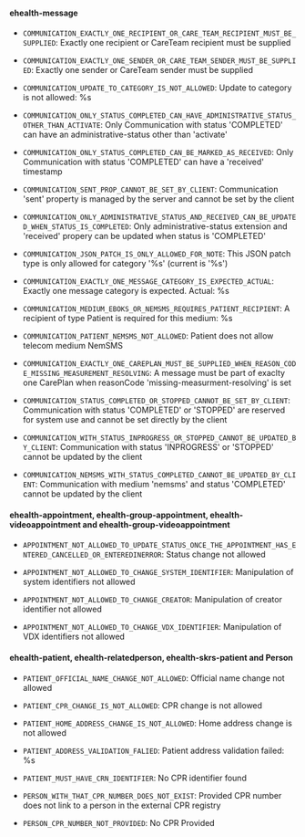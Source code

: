 
#### ehealth-message

- `COMMUNICATION_EXACTLY_ONE_RECIPIENT_OR_CARE_TEAM_RECIPIENT_MUST_BE_SUPPLIED`: Exactly one recipient or CareTeam recipient must be supplied

- `COMMUNICATION_EXACTLY_ONE_SENDER_OR_CARE_TEAM_SENDER_MUST_BE_SUPPLIED`: Exactly one sender or CareTeam sender must be supplied

- `COMMUNICATION_UPDATE_TO_CATEGORY_IS_NOT_ALLOWED`: Update to category is not allowed: %s

- `COMMUNICATION_ONLY_STATUS_COMPLETED_CAN_HAVE_ADMINISTRATIVE_STATUS_OTHER_THAN_ACTIVATE`: Only Communication with status 'COMPLETED' can have an administrative-status other than 'activate'

- `COMMUNICATION_ONLY_STATUS_COMPLETED_CAN_BE_MARKED_AS_RECEIVED`: Only Communication with status 'COMPLETED' can have a 'received' timestamp

- `COMMUNICATION_SENT_PROP_CANNOT_BE_SET_BY_CLIENT`: Communication 'sent' property is managed by the server and cannot be set by the client

- `COMMUNICATION_ONLY_ADMINISTRATIVE_STATUS_AND_RECEIVED_CAN_BE_UPDATED_WHEN_STATUS_IS_COMPLETED`: Only administrative-status extension and 'received' propery can be updated when status is 'COMPLETED'

- `COMMUNICATION_JSON_PATCH_IS_ONLY_ALLOWED_FOR_NOTE`: This JSON patch type is only allowed for category '%s' (current is '%s')

- `COMMUNICATION_EXACTLY_ONE_MESSAGE_CATEGORY_IS_EXPECTED_ACTUAL`: Exactly one message category is expected. Actual: %s

- `COMMUNICATION_MEDIUM_EBOKS_OR_NEMSMS_REQUIRES_PATIENT_RECIPIENT`: A recipient of type Patient is required for this medium: %s

- `COMMUNICATION_PATIENT_NEMSMS_NOT_ALLOWED`: Patient does not allow telecom medium NemSMS

- `COMMUNICATION_EXACTLY_ONE_CAREPLAN_MUST_BE_SUPPLIED_WHEN_REASON_CODE_MISSING_MEASUREMENT_RESOLVING`: A message must be part of exaclty one CarePlan when reasonCode 'missing-measurment-resolving' is set

- `COMMUNICATION_STATUS_COMPLETED_OR_STOPPED_CANNOT_BE_SET_BY_CLIENT`: Communication with status 'COMPLETED' or 'STOPPED' are reserved for system use and cannot be set directly by the client

- `COMMUNICATION_WITH_STATUS_INPROGRESS_OR_STOPPED_CANNOT_BE_UPDATED_BY_CLIENT`: Communication with status 'INPROGRESS' or 'STOPPED' cannot be updated by the client

- `COMMUNICATION_NEMSMS_WITH_STATUS_COMPLETED_CANNOT_BE_UPDATED_BY_CLIENT`: Communication with medium 'nemsms' and status 'COMPLETED' cannot be updated by the client

#### ehealth-appointment, ehealth-group-appointment, ehealth-videoappointment and ehealth-group-videoappointment

- `APPOINTMENT_NOT_ALLOWED_TO_UPDATE_STATUS_ONCE_THE_APPOINTMENT_HAS_ENTERED_CANCELLED_OR_ENTEREDINERROR`: Status change not allowed

- `APPOINTMENT_NOT_ALLOWED_TO_CHANGE_SYSTEM_IDENTIFIER`: Manipulation of system identifiers not allowed

- `APPOINTMENT_NOT_ALLOWED_TO_CHANGE_CREATOR`: Manipulation of creator identifier not allowed

- `APPOINTMENT_NOT_ALLOWED_TO_CHANGE_VDX_IDENTIFIER`: Manipulation of VDX identifiers not allowed

#### ehealth-patient, ehealth-relatedperson, ehealth-skrs-patient and Person

- `PATIENT_OFFICIAL_NAME_CHANGE_NOT_ALLOWED`: Official name change not allowed

- `PATIENT_CPR_CHANGE_IS_NOT_ALLOWED`: CPR change is not allowed

- `PATIENT_HOME_ADDRESS_CHANGE_IS_NOT_ALLOWED`: Home address change is not allowed

- `PATIENT_ADDRESS_VALIDATION_FALIED`: Patient address validation failed: %s

- `PATIENT_MUST_HAVE_CRN_IDENTIFIER`: No CPR identifier found

- `PERSON_WITH_THAT_CPR_NUMBER_DOES_NOT_EXIST`: Provided CPR number does not link to a person in the external CPR registry

- `PERSON_CPR_NUMBER_NOT_PROVIDED`: No CPR Provided


